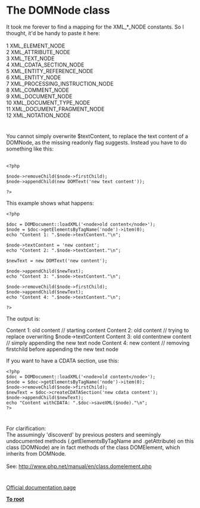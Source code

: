 # The DOMNode class



It took me forever to find a mapping for the XML_*_NODE constants. So I thought, it&apos;d be handy to paste it here:<br><br> 1 XML_ELEMENT_NODE<br> 2 XML_ATTRIBUTE_NODE<br> 3 XML_TEXT_NODE<br> 4 XML_CDATA_SECTION_NODE<br> 5 XML_ENTITY_REFERENCE_NODE<br> 6 XML_ENTITY_NODE<br> 7 XML_PROCESSING_INSTRUCTION_NODE<br> 8 XML_COMMENT_NODE<br> 9 XML_DOCUMENT_NODE<br>10 XML_DOCUMENT_TYPE_NODE<br>11 XML_DOCUMENT_FRAGMENT_NODE<br>12 XML_NOTATION_NODE  

#

You cannot simply overwrite $textContent, to replace the text content of a DOMNode, as the missing readonly flag suggests. Instead you have to do something like this:<br><br>

```
<?php

$node->removeChild($node->firstChild);
$node->appendChild(new DOMText('new text content'));

?>
```


This example shows what happens:



```
<?php

$doc = DOMDocument::loadXML('<node>old content</node>');
$node = $doc->getElementsByTagName('node')->item(0);
echo "Content 1: ".$node->textContent."\n";

$node->textContent = 'new content';
echo "Content 2: ".$node->textContent."\n";

$newText = new DOMText('new content');

$node->appendChild($newText);
echo "Content 3: ".$node->textContent."\n";

$node->removeChild($node->firstChild);
$node->appendChild($newText);
echo "Content 4: ".$node->textContent."\n";

?>
```


The output is:

Content 1: old content // starting content
Content 2: old content // trying to replace overwriting $node->textContent
Content 3: old contentnew content // simply appending the new text node
Content 4: new content // removing firstchild before appending the new text node

If you want to have a CDATA section, use this:



```
<?php
$doc = DOMDocument::loadXML('<node>old content</node>');
$node = $doc->getElementsByTagName('node')->item(0);
$node->removeChild($node->firstChild);
$newText = $doc->createCDATASection('new cdata content');
$node->appendChild($newText);
echo "Content withCDATA: ".$doc->saveXML($node)."\n";
?>
```
  

#

For clarification:<br>The assumingly &apos;discoverd&apos; by previous posters and seemingly undocumented methods (.getElementsByTagName and .getAttribute) on this class (DOMNode) are in fact methods of the class DOMElement, which inherits from DOMNode.<br><br>See: http://www.php.net/manual/en/class.domelement.php  

#

[Official documentation page](https://www.php.net/manual/en/class.domnode.php)

**[To root](/README.md)**